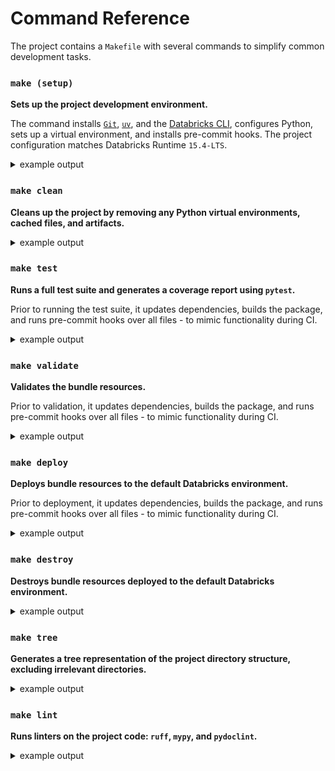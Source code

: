 # Command Reference

The project contains a `Makefile` with several commands to simplify common development tasks.

### `make (setup)`

**Sets up the project development environment.**

The command installs [`Git`](https://git-scm.com), [`uv`](https://github.com/astral-sh/uv), and the [Databricks CLI](https://docs.databricks.com/dev-tools/cli/databricks-cli.html), configures Python, sets up a virtual environment, and installs pre-commit hooks. The project configuration matches Databricks Runtime `15.4-LTS`.

<details>
<summary>example output</summary>

![make-setup](images/make-setup.png)
</details>

### `make clean`

**Cleans up the project by removing any Python virtual environments, cached files, and artifacts.**

<details>
<summary>example output</summary>

![make-clean](images/make-clean.png)
</details>

### `make test`

**Runs a full test suite and generates a coverage report using `pytest`.**

Prior to running the test suite, it updates dependencies, builds the package, and runs pre-commit hooks over all files - to mimic functionality during CI.

<details>
<summary>example output</summary>

![make-test](images/make-test.png)
</details>

### `make validate`

**Validates the bundle resources.**

Prior to validation, it updates dependencies, builds the package, and runs pre-commit hooks over all files - to mimic functionality during CI.

<details>
<summary>example output</summary>

![make-validate](images/make-validate.png)
</details>

### `make deploy`

**Deploys bundle resources to the default Databricks environment.**

Prior to deployment, it updates dependencies, builds the package, and runs pre-commit hooks over all files - to mimic functionality during CI.

<details>
<summary>example output</summary>

![make-deploy](images/make-deploy.png)
</details>

### `make destroy`

**Destroys bundle resources deployed to the default Databricks environment.**

<details>
<summary>example output</summary>

![make-destroy](images/make-destroy.png)
</details>

### `make tree`

**Generates a tree representation of the project directory structure, excluding irrelevant directories.**

<details>
<summary>example output</summary>

![make-tree](images/make-tree.png)
</details>

### `make lint`

**Runs linters on the project code: `ruff`, `mypy`, and `pydoclint`.**

<details>
<summary>example output</summary>

![make-lint](images/make-lint.png)
</details>
